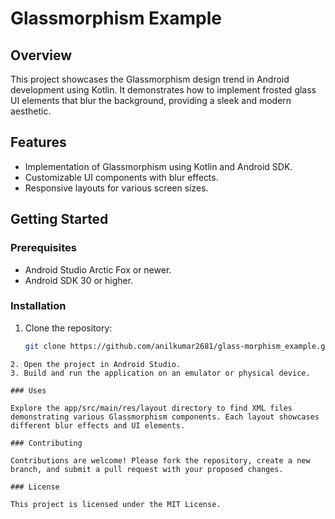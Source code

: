 # Glassmorphism Example

## Overview

This project showcases the Glassmorphism design trend in Android development using Kotlin. It demonstrates how to implement frosted glass UI elements that blur the background, providing a sleek and modern aesthetic.

## Features

- Implementation of Glassmorphism using Kotlin and Android SDK.
- Customizable UI components with blur effects.
- Responsive layouts for various screen sizes.

## Getting Started

### Prerequisites

- Android Studio Arctic Fox or newer.
- Android SDK 30 or higher.

### Installation

1. Clone the repository:

   ```bash
   git clone https://github.com/anilkumar2681/glass-morphism_example.git
```
2. Open the project in Android Studio.
3. Build and run the application on an emulator or physical device.

### Uses

Explore the app/src/main/res/layout directory to find XML files demonstrating various Glassmorphism components. Each layout showcases different blur effects and UI elements.

### Contributing

Contributions are welcome! Please fork the repository, create a new branch, and submit a pull request with your proposed changes.

### License

This project is licensed under the MIT License.
